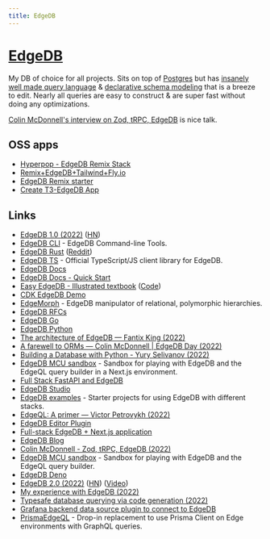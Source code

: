 ```yaml
---
title: EdgeDB
---
```


# [EdgeDB](https://www.edgedb.com/)

My DB of choice for all projects. Sits on top of [Postgres](postgresql.md) but has [insanely well made query language](https://www.edgedb.com/docs/edgeql/index) & [declarative schema modeling](https://www.edgedb.com/docs/datamodel/index) that is a breeze to edit. Nearly all queries are easy to construct & are super fast without doing any optimizations.

[Colin McDonnell's interview on Zod, tRPC, EdgeDB](https://www.youtube.com/watch?v=WVRLim8A8-I) is nice talk.

## OSS apps

- [Hyperpop - EdgeDB Remix Stack](https://github.com/edgedb/remix)
- [Remix+EdgeDB+Tailwind+Fly.io](https://github.com/jkcorrea/remix-chop-suey-stack)
- [EdgeDB Remix starter](https://github.com/colinhacks/edgedb-remix-test-2)
- [Create T3-EdgeDB App](https://github.com/PastelStoic/create-t3-edgedb-app)

## Links

- [EdgeDB 1.0 (2022)](https://www.edgedb.com/blog/edgedb-1-0) ([HN](https://news.ycombinator.com/item?id=30290225))
- [EdgeDB CLI](https://github.com/edgedb/edgedb-cli) - EdgeDB Command-line Tools.
- [EdgeDB Rust](https://github.com/edgedb/edgedb-rust) ([Reddit](https://www.reddit.com/r/rust/comments/spr3wn/edgedb_10_announcement_cli_written_in_rust_rust/))
- [EdgeDB TS](https://github.com/edgedb/edgedb-js) - Official TypeScript/JS client library for EdgeDB.
- [EdgeDB Docs](https://www.edgedb.com/docs)
- [EdgeDB Docs - Quick Start](https://www.edgedb.com/docs/guides/quickstart)
- [Easy EdgeDB - Illustrated textbook](https://www.edgedb.com/easy-edgedb) ([Code](https://github.com/edgedb/easy-edgedb))
- [CDK EdgeDB Demo](https://github.com/aaronbrighton/cdk-edgedb-demo)
- [EdgeMorph](https://github.com/dmgolembiowski/edgemorph) - EdgeDB manipulator of relational, polymorphic hierarchies.
- [EdgeDB RFCs](https://github.com/edgedb/rfcs)
- [EdgeDB Go](https://github.com/edgedb/edgedb-go)
- [EdgeDB Python](https://github.com/edgedb/edgedb-python)
- [The architecture of EdgeDB — Fantix King (2022)](https://www.youtube.com/watch?v=vSXrB0TmUkE)
- [A farewell to ORMs — Colin McDonnell | EdgeDB Day (2022)](https://www.youtube.com/watch?v=6LqbBF0KAXE)
- [Building a Database with Python - Yury Selivanov (2022)](https://www.youtube.com/watch?v=b9G6U5tt_qk)
- [EdgeDB MCU sandbox](https://github.com/colinhacks/edgedb-movies) - Sandbox for playing with EdgeDB and the EdgeQL query builder in a Next.js environment.
- [Full Stack FastAPI and EdgeDB](https://github.com/kurtrottmann/simple-stack-fastapi-edgedb)
- [EdgeDB Studio](https://github.com/edgedb/edgedb-studio)
- [EdgeDB examples](https://github.com/edgedb/edgedb-examples) - Starter projects for using EdgeDB with different stacks.
- [EdgeQL: A primer — Victor Petrovykh (2022)](https://www.youtube.com/watch?v=W6oQXK9cckk)
- [EdgeDB Editor Plugin](https://github.com/edgedb/edgedb-editor-plugin)
- [Full-stack EdgeDB + Next.js application](https://github.com/colinhacks/edgedb-nextjs-blog)
- [EdgeDB Blog](https://www.edgedb.com/blog)
- [Colin McDonnell - Zod, tRPC, EdgeDB (2022)](https://www.youtube.com/watch?v=WVRLim8A8-I)
- [EdgeDB MCU sandbox](https://github.com/edgedb/mcu-sandbox) - Sandbox for playing with EdgeDB and the EdgeQL query builder.
- [EdgeDB Deno](https://github.com/edgedb/edgedb-deno)
- [EdgeDB 2.0 (2022)](https://www.edgedb.com/blog/edgedb-2-0) ([HN](https://news.ycombinator.com/item?id=32267287)) ([Video](https://www.youtube.com/watch?v=1jloGHV31Ow))
- [My experience with EdgeDB (2022)](https://divan.dev/posts/edgedb/)
- [Typesafe database querying via code generation (2022)](https://www.edgedb.com/blog/typesafe-database-querying-via-code-generation)
- [Grafana backend data source plugin to connect to EdgeDB](https://github.com/washed/edgedb-grafana-backend)
- [PrismaEdgeQL](https://github.com/kuizto/prisma-edgeql) - Drop-in replacement to use Prisma Client on Edge environments with GraphQL queries.
